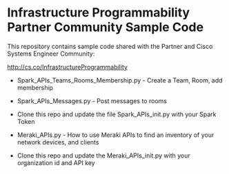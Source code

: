 # Infrastructure Programmability Partner Community Sample Code

This repository contains sample code shared with the Partner and Cisco Systems Engineer Community:

http://cs.co/InfrastructureProgrammability

 - Spark_APIs_Teams_Rooms_Membership.py - Create a Team, Room, add membership
 - Spark_APIs_Messages.py - Post messages to rooms
 - Clone this repo and update the file Spark_APIs_init.py with your Spark Token
 
 
 - Meraki_APIs.py - How to use Meraki APIs to find an inventory of your network devices, and clients
 - Clone this repo and update the Meraki_APIs_init.py with your organization id and API key
